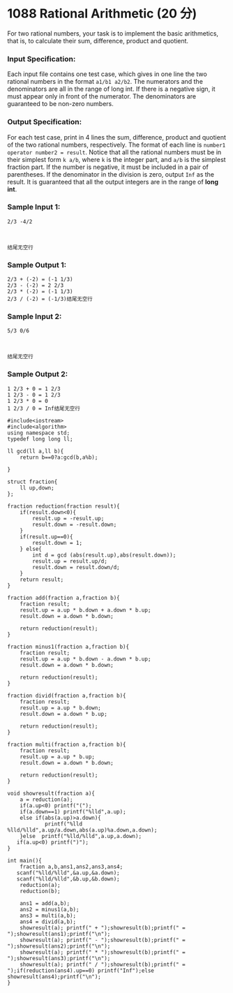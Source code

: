 # 1088 Rational Arithmetic (20 分)

For two rational numbers, your task is to implement the basic arithmetics, that is, to calculate their sum, difference, product and quotient.

### Input Specification:

Each input file contains one test case, which gives in one line the two rational numbers in the format `a1/b1 a2/b2`. The numerators and the denominators are all in the range of long int. If there is a negative sign, it must appear only in front of the numerator. The denominators are guaranteed to be non-zero numbers.

### Output Specification:

For each test case, print in 4 lines the sum, difference, product and quotient of the two rational numbers, respectively. The format of each line is `number1 operator number2 = result`. Notice that all the rational numbers must be in their simplest form `k a/b`, where `k` is the integer part, and `a/b` is the simplest fraction part. If the number is negative, it must be included in a pair of parentheses. If the denominator in the division is zero, output `Inf` as the result. It is guaranteed that all the output integers are in the range of **long int**.

### Sample Input 1:

```in
2/3 -4/2



结尾无空行
```

### Sample Output 1:

```out
2/3 + (-2) = (-1 1/3)
2/3 - (-2) = 2 2/3
2/3 * (-2) = (-1 1/3)
2/3 / (-2) = (-1/3)结尾无空行
```

### Sample Input 2:

```in
5/3 0/6



结尾无空行
```

### Sample Output 2:

```out
1 2/3 + 0 = 1 2/3
1 2/3 - 0 = 1 2/3
1 2/3 * 0 = 0
1 2/3 / 0 = Inf结尾无空行
```

```
#include<iostream>
#include<algorithm>
using namespace std;
typedef long long ll;

ll gcd(ll a,ll b){
    return b==0?a:gcd(b,a%b);
    
}

struct fraction{
    ll up,down;
};

fraction reduction(fraction result){
    if(result.down<0){
        result.up = -result.up;
        result.down = -result.down;
    }
    if(result.up==0){
        result.down = 1;
    } else{
        int d = gcd (abs(result.up),abs(result.down));
        result.up = result.up/d;
        result.down = result.down/d;
    }
    return result;
}

fraction add(fraction a,fraction b){
    fraction result;
    result.up = a.up * b.down + a.down * b.up;
    result.down = a.down * b.down;
    
    return reduction(result);
}

fraction minus1(fraction a,fraction b){
    fraction result;
    result.up = a.up * b.down - a.down * b.up;
    result.down = a.down * b.down;

    return reduction(result);
}

fraction divid(fraction a,fraction b){
    fraction result;
    result.up = a.up * b.down; 
    result.down = a.down * b.up;
    
    return reduction(result);
}

fraction multi(fraction a,fraction b){
    fraction result;
    result.up = a.up * b.up; 
    result.down = a.down * b.down;

    return reduction(result);
}

void showresult(fraction a){
    a = reduction(a);
    if(a.up<0) printf("(");
    if(a.down==1) printf("%lld",a.up);
    else if(abs(a.up)>a.down){
            printf("%lld %lld/%lld",a.up/a.down,abs(a.up)%a.down,a.down);
    }else  printf("%lld/%lld",a.up,a.down);
   if(a.up<0) printf(")");
}

int main(){
    fraction a,b,ans1,ans2,ans3,ans4;
   scanf("%lld/%lld",&a.up,&a.down);
   scanf("%lld/%lld",&b.up,&b.down);
    reduction(a);
    reduction(b);
    
    ans1 = add(a,b);
    ans2 = minus1(a,b);
    ans3 = multi(a,b);
    ans4 = divid(a,b);
    showresult(a); printf(" + ");showresult(b);printf(" = ");showresult(ans1);printf("\n");
    showresult(a); printf(" - ");showresult(b);printf(" = ");showresult(ans2);printf("\n");
    showresult(a); printf(" * ");showresult(b);printf(" = ");showresult(ans3);printf("\n");
    showresult(a); printf(" / ");showresult(b);printf(" = ");if(reduction(ans4).up==0) printf("Inf");else showresult(ans4);printf("\n");
}
```

